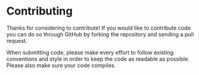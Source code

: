 Contributing
============

Thanks for considering to contribute! If you would like to contribute code you
can do so through GitHub by forking the repository and sending a pull request.

When submitting code, please make every effort to follow existing conventions
and style in order to keep the code as readable as possible. Please also make
sure your code compiles.
